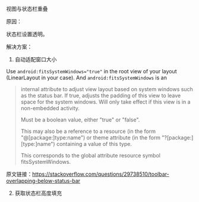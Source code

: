 视图与状态栏重叠

原因：

状态栏设置透明。

解决方案：

1. 自动适配窗口大小

Use `android:fitsSystemWindows="true"` in the root view of your layout (LinearLayout in your case). And `android:fitsSystemWindows` is an 

> internal attribute to adjust view layout based on system windows such as the status bar. If true, adjusts the padding of this view to leave space for the system windows. Will only take effect if this view is in a non-embedded activity.
>
> Must be a boolean value, either "true" or "false".
>
> This may also be a reference to a resource (in the form "@[package:]type:name") or theme attribute (in the form "?[package:][type:]name") containing a value of this type.
>
> This corresponds to the global attribute resource symbol fitsSystemWindows.

原文链接：https://stackoverflow.com/questions/29738510/toolbar-overlapping-below-status-bar

2. 获取状态栏高度填充